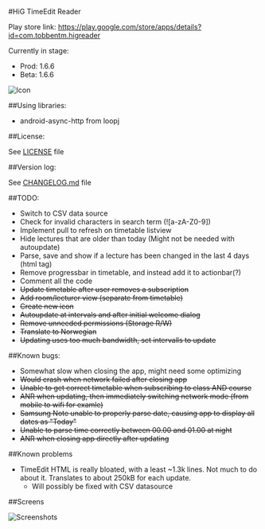 #HiG TimeEdit Reader

Play store link: https://play.google.com/store/apps/details?id=com.tobbentm.higreader

Currently in stage: 
* Prod: 1.6.6
* Beta: 1.6.6

![Icon](http://tobbentm.com/ul/HiG-Reader_Icon.png "App Icon")


##Using libraries:

* android-async-http from loopj

##License:

See [LICENSE](LICENSE) file

##Version log:

See [CHANGELOG.md](CHANGELOG.md) file

##TODO:

* Switch to CSV data source
* Check for invalid characters in search term (![a-zA-Z0-9])
* Implement pull to refresh on timetable listview
* Hide lectures that are older than today (Might not be needed with autoupdate)
* Parse, save and show if a lecture has been changed in the last 4 days (html tag)
* Remove progressbar in timetable, and instead add it to actionbar(?)
* Comment all the code
* ~~Update timetable after user removes a subscription~~
* ~~Add room/lecturer view (separate from timetable)~~
* ~~Create new icon~~
* ~~Autoupdate at intervals and after initial welcome dialog~~
* ~~Remove unneeded permissions (Storage R/W)~~
* ~~Translate to Norwegian~~
* ~~Updating uses too much bandwidth, set intervalls to update~~

##Known bugs:

* Somewhat slow when closing the app, might need some optimizing
* ~~Would crash when network failed after closing app~~
* ~~Unable to get correct timetable when subscribing to class AND course~~
* ~~ANR when updating, then immediately switching network mode (from mobile to wifi for examle)~~
* ~~Samsung Note unable to properly parse date, causing app to display all dates as "Today"~~
* ~~Unable to parse time correctly between 00.00 and 01.00 at night~~
* ~~ANR when closing app directly after updating~~

##Known problems

* TimeEdit HTML is really bloated, with a least ~1.3k lines. Not much to do about it. Translates to about 250kB for each update.
	* Will possibly be fixed with CSV datasource

##Screens

![Screenshots](http://tobbentm.com/ul/HiG-Reader_Screens.png "Screenshots")